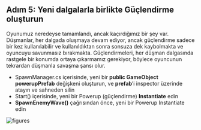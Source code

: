 ## Adım 5: Yeni dalgalarla birlikte Güçlendirme oluşturun 
Oyunumuz neredeyse tamamlandı, ancak kaçırdığımız bir şey var. Düşmanlar, her dalgada oluşmaya devam ediyor, ancak güçlendirme sadece bir kez kullanılabilir ve kullanıldıktan sonra sonsuza dek kaybolmakta ve oyuncuyu savunmasız bırakmakta. Güçlendirmeleri, her düşman dalgasında rastgele bir konumda ortaya çıkarmamız gerekiyor, böylece oyuncunun tekrardan düşmanla savaşma şansı olur. 

- SpawnManager.cs içerisinde, yeni bir **public GameObject powerupPrefab** değişkeni oluşturun, ve **prefab**’i inspector üzerinde atayın ve sahneden silin 
- Start() içerisinde, yeni bir Powerup (güçlendirme) **Instantiate** edin 
- **SpawnEnemyWave()** çağrısından önce, yeni bir Powerup Instantiate edin 

![figures]()
